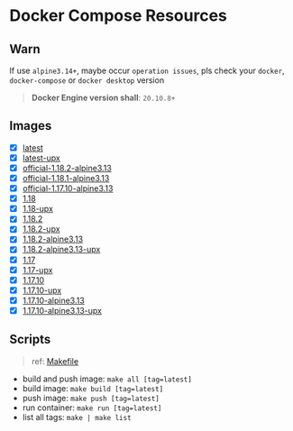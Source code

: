 # Docker Compose Resources

## Warn

If use `alpine3.14+`, maybe occur `operation issues`, pls check your `docker`, `docker-compose` or `docker desktop` version

>**Docker Engine version shall**: `20.10.8+`

## Images

- [x] [latest](./latest/Dockerfile)
- [x] [latest-upx](./latest-upx/Dockerfile)
- [x] [official-1.18.2-alpine3.13](./official-1.18.2-alpine3.13/Dockerfile)
- [x] [official-1.18.1-alpine3.13](./official-1.18.1-alpine3.13/Dockerfile)
- [x] [official-1.17.10-alpine3.13](./official-1.17.10-alpine3.13/Dockerfile)
- [x] [1.18](./1.18/Dockerfile)
- [x] [1.18-upx](./1.18-upx/Dockerfile)
- [x] [1.18.2](./1.18.2/Dockerfile)
- [x] [1.18.2-upx](./1.18.2-upx/Dockerfile)
- [x] [1.18.2-alpine3.13](./1.18.2-alpine3.13/Dockerfile)
- [x] [1.18.2-alpine3.13-upx](./1.18.2-alpine3.13-upx/Dockerfile)
- [x] [1.17](./1.17/Dockerfile)
- [x] [1.17-upx](./1.17-upx/Dockerfile)
- [x] [1.17.10](./1.17.10/Dockerfile)
- [x] [1.17.10-upx](./1.17.10-upx/Dockerfile)
- [x] [1.17.10-alpine3.13](./1.17.10-alpine3.13/Dockerfile)
- [x] [1.17.10-alpine3.13-upx](./1.17.10-alpine3.13-upx/Dockerfile)

## Scripts

>ref: [Makefile](./Makefile)

- build and push image: `make all [tag=latest]`
- build image: `make build [tag=latest]`
- push image: `make push [tag=latest]`
- run container: `make run [tag=latest]`
- list all tags: `make | make list`
